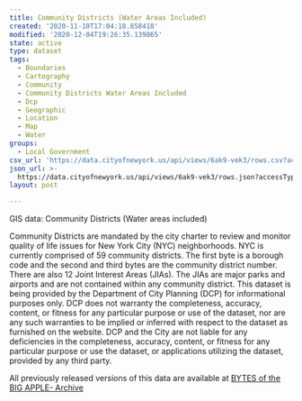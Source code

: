 ```yaml
---
title: Community Districts (Water Areas Included)
created: '2020-11-10T17:04:18.858418'
modified: '2020-12-04T19:26:35.139865'
state: active
type: dataset
tags:
  - Boundaries
  - Cartography
  - Community
  - Community Districts Water Areas Included
  - Dcp
  - Geographic
  - Location
  - Map
  - Water
groups:
  - Local Government
csv_url: 'https://data.cityofnewyork.us/api/views/6ak9-vek3/rows.csv?accessType=DOWNLOAD'
json_url: >-
  https://data.cityofnewyork.us/api/views/6ak9-vek3/rows.json?accessType=DOWNLOAD
layout: post

---
```

GIS data: Community Districts  (Water areas included)

Community Districts are mandated by the city charter to review and monitor quality of life issues for New York City (NYC) neighborhoods.  NYC is currently comprised of 59 community districts. The first byte is a borough code and the second and third bytes are the community district number. There are also 12 Joint Interest Areas (JIAs).  The JIAs are major parks and airports and are not contained within any community district.   This dataset is being provided by the Department of City Planning (DCP) for informational purposes only. DCP does not warranty the completeness, accuracy, content, or fitness for any particular purpose or use of the dataset, nor are any such warranties to be implied or inferred with respect to the dataset as furnished on the website. DCP and the City are not liable for any deficiencies in the completeness, accuracy, content, or fitness for any particular purpose or use the dataset, or applications utilizing the dataset, provided by any third party.

All previously released versions of this data are available at <a href="https://www1.nyc.gov/site/planning/data-maps/open-data/bytes-archive.page?sorts[year]=0">BYTES of the BIG APPLE- Archive</a>
